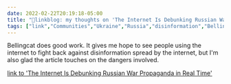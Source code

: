 ```yaml
---
date: 2022-02-22T20:19:18-05:00
title: "🔗linkblog: my thoughts on 'The Internet Is Debunking Russian War Propaganda in Real Time'"
tags: ["link","Communities","Ukraine","Russia","disinformation","Bellingcat"]
---
```

Bellingcat does good work. It gives me hope to see people using the internet to fight back against disinformation spread by the internet, but I'm also glad the article touches on the dangers involved.
 
[link to 'The Internet Is Debunking Russian War Propaganda in Real Time'](https://www.vice.com/en/article/7kb75e/the-internet-is-debunking-russian-war-propaganda-in-real-time)
